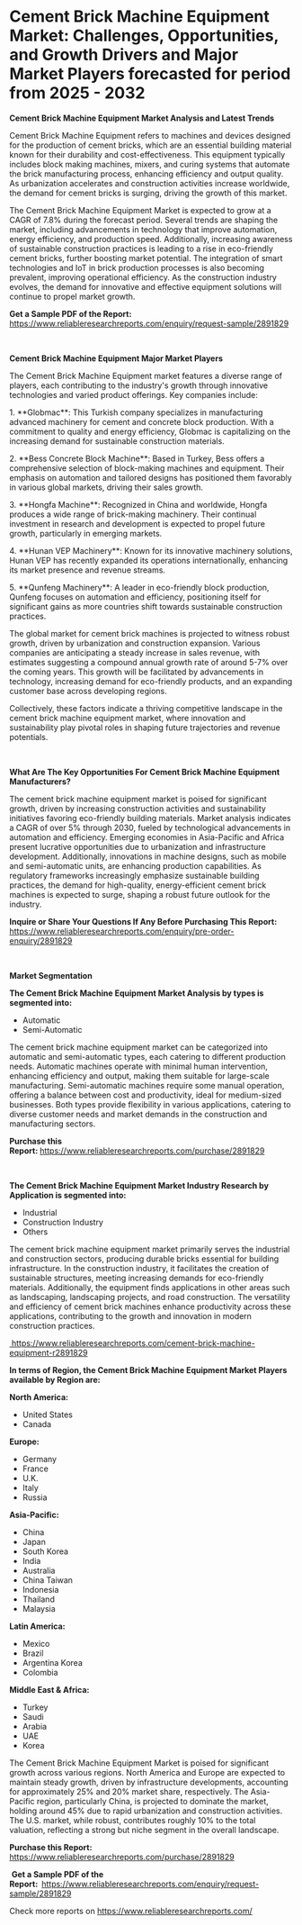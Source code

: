 <p><h1>Cement Brick Machine Equipment Market: Challenges, Opportunities, and Growth Drivers and Major Market Players forecasted for period from 2025 - 2032</h1></p><p><strong>Cement Brick Machine Equipment Market Analysis and Latest Trends</strong></p>
<p><p>Cement Brick Machine Equipment refers to machines and devices designed for the production of cement bricks, which are an essential building material known for their durability and cost-effectiveness. This equipment typically includes block making machines, mixers, and curing systems that automate the brick manufacturing process, enhancing efficiency and output quality. As urbanization accelerates and construction activities increase worldwide, the demand for cement bricks is surging, driving the growth of this market.</p><p>The Cement Brick Machine Equipment Market is expected to grow at a CAGR of 7.8% during the forecast period. Several trends are shaping the market, including advancements in technology that improve automation, energy efficiency, and production speed. Additionally, increasing awareness of sustainable construction practices is leading to a rise in eco-friendly cement bricks, further boosting market potential. The integration of smart technologies and IoT in brick production processes is also becoming prevalent, improving operational efficiency. As the construction industry evolves, the demand for innovative and effective equipment solutions will continue to propel market growth.</p></p>
<p><strong>Get a Sample PDF of the Report:&nbsp;</strong> <a href="https://www.reliableresearchreports.com/enquiry/request-sample/2891829?utm_campaign=2298&utm_medium=2&utm_source=Github&utm_content=ia&utm_term=14032025&utm_id=cement-brick-machine-equipment">https://www.reliableresearchreports.com/enquiry/request-sample/2891829</a></p>
<p>&nbsp;</p>
<p><strong>Cement Brick Machine Equipment Major Market Players</strong></p>
<p><p>The Cement Brick Machine Equipment market features a diverse range of players, each contributing to the industry's growth through innovative technologies and varied product offerings. Key companies include:</p><p>1. **Globmac**: This Turkish company specializes in manufacturing advanced machinery for cement and concrete block production. With a commitment to quality and energy efficiency, Globmac is capitalizing on the increasing demand for sustainable construction materials. </p><p>2. **Bess Concrete Block Machine**: Based in Turkey, Bess offers a comprehensive selection of block-making machines and equipment. Their emphasis on automation and tailored designs has positioned them favorably in various global markets, driving their sales growth.</p><p>3. **Hongfa Machine**: Recognized in China and worldwide, Hongfa produces a wide range of brick-making machinery. Their continual investment in research and development is expected to propel future growth, particularly in emerging markets.</p><p>4. **Hunan VEP Machinery**: Known for its innovative machinery solutions, Hunan VEP has recently expanded its operations internationally, enhancing its market presence and revenue streams.</p><p>5. **Qunfeng Machinery**: A leader in eco-friendly block production, Qunfeng focuses on automation and efficiency, positioning itself for significant gains as more countries shift towards sustainable construction practices.</p><p>The global market for cement brick machines is projected to witness robust growth, driven by urbanization and construction expansion. Various companies are anticipating a steady increase in sales revenue, with estimates suggesting a compound annual growth rate of around 5-7% over the coming years. This growth will be facilitated by advancements in technology, increasing demand for eco-friendly products, and an expanding customer base across developing regions. </p><p>Collectively, these factors indicate a thriving competitive landscape in the cement brick machine equipment market, where innovation and sustainability play pivotal roles in shaping future trajectories and revenue potentials.</p></p>
<p>&nbsp;</p>
<p><strong>What Are The Key Opportunities For Cement Brick Machine Equipment Manufacturers?</strong></p>
<p><p>The cement brick machine equipment market is poised for significant growth, driven by increasing construction activities and sustainability initiatives favoring eco-friendly building materials. Market analysis indicates a CAGR of over 5% through 2030, fueled by technological advancements in automation and efficiency. Emerging economies in Asia-Pacific and Africa present lucrative opportunities due to urbanization and infrastructure development. Additionally, innovations in machine designs, such as mobile and semi-automatic units, are enhancing production capabilities. As regulatory frameworks increasingly emphasize sustainable building practices, the demand for high-quality, energy-efficient cement brick machines is expected to surge, shaping a robust future outlook for the industry.</p></p>
<p><strong>Inquire or Share Your Questions If Any Before Purchasing This Report:</strong> <a href="https://www.reliableresearchreports.com/enquiry/pre-order-enquiry/2891829?utm_campaign=2298&utm_medium=2&utm_source=Github&utm_content=ia&utm_term=14032025&utm_id=cement-brick-machine-equipment">https://www.reliableresearchreports.com/enquiry/pre-order-enquiry/2891829</a></p>
<p>&nbsp;</p>
<p><strong>Market Segmentation</strong></p>
<p><strong>The Cement Brick Machine Equipment Market Analysis by types is segmented into:</strong></p>
<p><ul><li>Automatic</li><li>Semi-Automatic</li></ul></p>
<p><p>The cement brick machine equipment market can be categorized into automatic and semi-automatic types, each catering to different production needs. Automatic machines operate with minimal human intervention, enhancing efficiency and output, making them suitable for large-scale manufacturing. Semi-automatic machines require some manual operation, offering a balance between cost and productivity, ideal for medium-sized businesses. Both types provide flexibility in various applications, catering to diverse customer needs and market demands in the construction and manufacturing sectors.</p></p>
<p><strong>Purchase this Report:&nbsp;</strong><a href="https://www.reliableresearchreports.com/purchase/2891829?utm_campaign=2298&utm_medium=2&utm_source=Github&utm_content=ia&utm_term=14032025&utm_id=cement-brick-machine-equipment">https://www.reliableresearchreports.com/purchase/2891829</a></p>
<p>&nbsp;</p>
<p><strong>The Cement Brick Machine Equipment Market Industry Research by Application is segmented into:</strong></p>
<p><ul><li>Industrial</li><li>Construction Industry</li><li>Others</li></ul></p>
<p><p>The cement brick machine equipment market primarily serves the industrial and construction sectors, producing durable bricks essential for building infrastructure. In the construction industry, it facilitates the creation of sustainable structures, meeting increasing demands for eco-friendly materials. Additionally, the equipment finds applications in other areas such as landscaping, landscaping projects, and road construction. The versatility and efficiency of cement brick machines enhance productivity across these applications, contributing to the growth and innovation in modern construction practices.</p></p>
<p><a href="https://www.reliableresearchreports.com/cement-brick-machine-equipment-r2891829?utm_campaign=2298&utm_medium=2&utm_source=Github&utm_content=ia&utm_term=14032025&utm_id=cement-brick-machine-equipment">&nbsp;https://www.reliableresearchreports.com/cement-brick-machine-equipment-r2891829</a></p>
<p><strong>In terms of Region, the Cement Brick Machine Equipment Market Players available by Region are:</strong></p>
<p>
    <p> <strong> North America: </strong>
        <ul>
            <li>United States</li>
            <li>Canada</li>
        </ul>
        </p> 
    <p> <strong> Europe: </strong>
        <ul>
            <li>Germany</li>
            <li>France</li>
            <li>U.K.</li>
            <li>Italy</li>
            <li>Russia</li>
        </ul>
        </p> 
    <p> <strong> Asia-Pacific: </strong>
        <ul>
            <li>China</li>
            <li>Japan</li>
            <li>South Korea</li>
            <li>India</li>
            <li>Australia</li>
            <li>China Taiwan</li>
            <li>Indonesia</li>
            <li>Thailand</li>
            <li>Malaysia</li>
        </ul>
        </p> 
    <p> <strong> Latin America: </strong>
        <ul>
            <li>Mexico</li>
            <li>Brazil</li>
            <li>Argentina Korea</li>
            <li>Colombia</li>
        </ul>
        </p> 
    <p> <strong> Middle East & Africa: </strong>
        <ul>
            <li>Turkey</li>
            <li>Saudi</li>
            <li>Arabia</li>
            <li>UAE</li>
            <li>Korea</li>
        </ul>
    </p>
    </p>
<p><p>The Cement Brick Machine Equipment Market is poised for significant growth across various regions. North America and Europe are expected to maintain steady growth, driven by infrastructure developments, accounting for approximately 25% and 20% market share, respectively. The Asia-Pacific region, particularly China, is projected to dominate the market, holding around 45% due to rapid urbanization and construction activities. The U.S. market, while robust, contributes roughly 10% to the total valuation, reflecting a strong but niche segment in the overall landscape.</p></p>
<p><strong>Purchase this Report: </strong><a href="https://www.reliableresearchreports.com/purchase/2891829?utm_campaign=2298&utm_medium=2&utm_source=Github&utm_content=ia&utm_term=14032025&utm_id=cement-brick-machine-equipment">https://www.reliableresearchreports.com/purchase/2891829</a></p>
<p>&nbsp;<strong>Get a Sample PDF of the Report:&nbsp;&nbsp;</strong><a href="https://www.reliableresearchreports.com/enquiry/request-sample/2891829?utm_campaign=2298&utm_medium=2&utm_source=Github&utm_content=ia&utm_term=14032025&utm_id=cement-brick-machine-equipment">https://www.reliableresearchreports.com/enquiry/request-sample/2891829</a></p>
<p><strong></strong></p>
<p>Check more reports on <a href="https://www.reliableresearchreports.com/?utm_campaign=2298&utm_medium=2&utm_source=Github&utm_content=ia&utm_term=14032025&utm_id=cement-brick-machine-equipment">https://www.reliableresearchreports.com/</a></p>